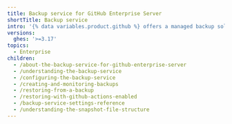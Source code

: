 ```yaml
---
title: Backup service for GitHub Enterprise Server
shortTitle: Backup service
intro: '{% data variables.product.github %} offers a managed backup solution built directly into {% data variables.product.prodname_ghe_server %} to protect your instance data.'
versions:
  ghes: '>=3.17'
topics:
  - Enterprise
children:
  - /about-the-backup-service-for-github-enterprise-server
  - /understanding-the-backup-service
  - /configuring-the-backup-service
  - /creating-and-monitoring-backups
  - /restoring-from-a-backup
  - /restoring-with-github-actions-enabled
  - /backup-service-settings-reference
  - /understanding-the-snapshot-file-structure
---
```

